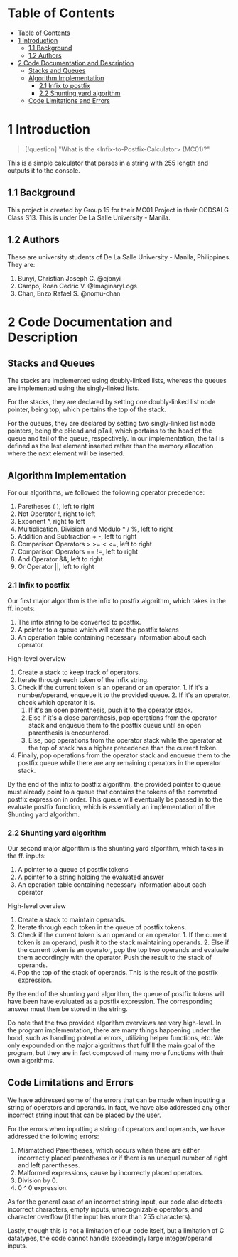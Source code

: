 # Table of Contents
- [Table of Contents](#table-of-contents)
- [1 Introduction](#1-introduction)
  - [1.1 Background](#11-background)
  - [1.2 Authors](#12-authors)
- [2 Code Documentation and Description](#2-code-documentation-and-description)
  - [Stacks and Queues](#stacks-and-queues)
  - [Algorithm Implementation](#algorithm-implementation)
    - [2.1 Infix to postfix](#21-infix-to-postfix)
    - [2.2 Shunting yard algorithm](#22-shunting-yard-algorithm)
  - [Code Limitations and Errors](#code-limitations-and-errors)

# 1 Introduction

>[!question]
> "What is the \<Infix-to-Postfix-Calculator\> (MC01)?"

This is a simple calculator that parses in a string with 255 length and outputs it to the console.

## 1.1 Background
This project is created by Group 15 for their MC01 Project in their CCDSALG Class S13. This is under De La Salle University - Manila.

## 1.2 Authors
These are university students of De La Salle University - Manila, Philippines. They are:
1. Bunyi, Christian Joseph C. @cjbnyi
2. Campo, Roan Cedric V. @ImaginaryLogs
3. Chan, Enzo Rafael S. @nomu-chan



# 2 Code Documentation and Description

## Stacks and Queues
The stacks are implemented using doubly-linked lists, whereas the queues are implemented using the singly-linked lists.

For the stacks, they are declared by setting one doubly-linked list node pointer, being top, which pertains the top of the stack.

For the queues, they are declared by setting two singly-linked list node pointers, being the pHead and pTail, which pertains to the head of the queue and tail of the queue, respectively. In our implementation, the tail is defined as the last element inserted rather than the memory allocation where the next element will be inserted. 

## Algorithm Implementation
For our algorithms, we followed the following operator precedence:
1. Paretheses ( ), left to right
2. Not Operator !, right to left
3. Exponent ^, right to left
4. Multiplication, Division and Modulo * / %, left to right
5. Addition and Subtraction + -, left to right
6. Comparison Operators > >= < <=, left to right
7. Comparison Operators == !=, left to right
8. And Operator &&, left to right
9. Or Operator ||, left to right

### 2.1 Infix to postfix
Our first major algorithm is the infix to postfix algorithm, which takes in the ff. inputs:
1. The infix string to be converted to postfix.
2. A pointer to a queue which will store the postfix tokens
3. An operation table containing necessary information about each operator

High-level overview
1. Create a stack to keep track of operators.
2. Iterate through each token of the infix string.
  1. Check if the current token is an operand or an operator.
    1. If it's a number/operand, enqueue it to the provided queue.
    2. If it's an operator, check which operator it is.
      1. If it's an open parenthesis, push it to the operator stack.
      2. Else if it's a close parenthesis, pop operations from the operator stack and enqueue them to the postfix queue until an open parenthesis is encountered.
      3. Else, pop operations from the operator stack while the operator at the top of stack has a higher precedence than the current token.
1. Finally, pop operations from the operator stack and enqueue them to the postfix queue while there are any remaining operators in the operator stack.

By the end of the infix to postfix algorithm, the provided pointer to queue must already point to a queue that contains the tokens of the converted postfix expression in order. This queue will eventually be passed in to the evaluate postfix function, which is essentially an implementation of the Shunting yard algorithm.

### 2.2 Shunting yard algorithm
Our second major algorithm is the shunting yard algorithm, which takes in the ff. inputs:
1. A pointer to a queue of postfix tokens
2. A pointer to a string holding the evaluated answer
3. An operation table containing necessary information about each operator

High-level overview
1. Create a stack to maintain operands.
2. Iterate through each token in the queue of postfix tokens.
  1. Check if the current token is an operand or an operator.
    1. If the current token is an operand, push it to the stack maintaining operands.
    2. Else if the current token is an operator, pop the top two operands and evaluate them accordingly with the operator. Push the result to the stack of operands.
3. Pop the top of the stack of operands. This is the result of the postfix expression.

By the end of the shunting yard algorithm, the queue of postfix tokens will have been have evaluated as a postfix expression. The corresponding answer must then be stored in the string.

Do note that the two provided algorithm overviews are very high-level. In the program implementation, there are many things happening under the hood, such as handling potential errors, utilizing helper functions, etc. We only expounded on the major algorithms that fulfill the main goal of the program, but they are in fact composed of many more functions with their own algorithms.

## Code Limitations and Errors
We have addressed some of the errors that can be made when inputting a string of operators and operands. In fact, we have also addressed any other incorrect string input that can be placed by the user. 

For the errors when inputting a string of operators and operands, we have addressed the following errors:
1. Mismatched Parentheses, which occurs when there are either incorrectly placed parentheses or if there is an unequal number of right and left parentheses.
2. Malformed expressions, cause by incorrectly placed operators.
3. Division by 0.
4. 0 ^ 0 expression.

As for the general case of an incorrect string input, our code also detects incorrect characters, empty inputs, unrecognizable operators, and character overflow (if the input has more than 255 characters).

Lastly, though this is not a limitation of our code itself, but a limitation of C datatypes, the code cannot handle exceedingly large integer/operand inputs.
